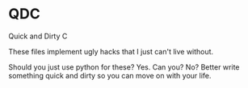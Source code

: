 QDC
===

Quick and Dirty C

These files implement ugly hacks that I just can't live without.

Should you just use python for these? Yes. Can you? No? Better write something
quick and dirty so you can move on with your life.

